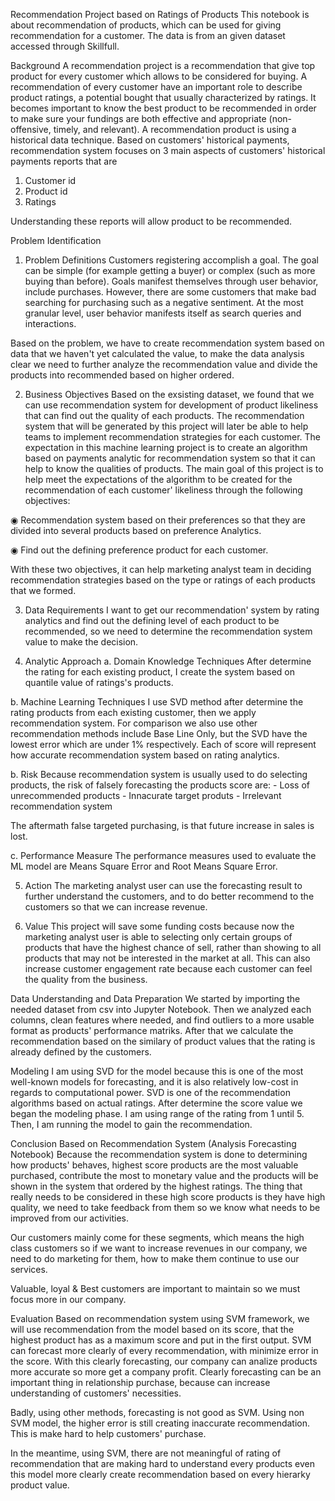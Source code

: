 Recommendation Project based on Ratings of Products
This notebook is about recommendation of products, which can be used for giving recommendation for a customer. The data is from an given dataset accessed through Skillfull.

Background
A recommendation project is a recommendation that give top product for every customer which allows to be considered for buying. A recommendation of every customer have an important role to describe product ratings, a potential bought that usually characterized by ratings. It becomes important to know the best product to be recommended in order to make sure your fundings are both effective and appropriate (non-offensive, timely, and relevant). A recommendation product is using a historical data technique. Based on customers' historical payments, recommendation system focuses on 3 main aspects of customers' historical payments reports that are
1. Customer id
2. Product id 
3. Ratings

Understanding these reports will allow product to be recommended.

Problem Identification
1. Problem Definitions
Customers registering accomplish a goal. The goal can be simple (for example getting a buyer) or complex (such as more buying than before). Goals manifest themselves through user behavior, include purchases. However, there are some customers that make bad searching for purchasing such as a negative sentiment. At the most granular level, user behavior manifests itself as search queries and interactions.

Based on the problem, we have to create recommendation system based on data that we haven't yet calculated the value, to make the data analysis clear we need to further analyze the recommendation value and divide the products into recommended based on higher ordered.

2. Business Objectives
Based on the exsisting dataset, we found that we can use recommendation system for development of product likeliness that can find out the quality of each products. The recommendation system that will be generated by this project will later be able to help teams to implement recommendation strategies for each customer. The expectation in this machine learning project is to create an algorithm based on payments analytic for recommendation system so that it can help to know the qualities of products. The main goal of this project is to help meet the expectations of the algorithm to be created for the recommendation of each customer' likeliness through the following objectives:

◉ Recommendation system based on their preferences so that they are divided into several products based on preference Analytics.

◉ Find out the defining preference product for each customer.

With these two objectives, it can help marketing analyst team in deciding recommendation strategies based on the type or ratings of each products that we formed.

3. Data Requirements
I want to get our recommendation' system by rating analytics and find out the defining level of each product to be recommended, so we need to determine the recommendation system value to make the decision.

4. Analytic Approach
a. Domain Knowledge Techniques
After determine the rating for each existing product, I create the system based on quantile value of ratings's products.

b. Machine Learning Techniques
I use SVD method after determine the rating products from each existing customer, then we apply recommendation system. For comparison we also use other recommendation methods include Base Line Only, but the SVD have the lowest error which are under 1% respectively. Each of score will represent how accurate recommendation system based on rating analytics.

b. Risk
Because recommendation system is usually used to do selecting products, the risk of falsely forecasting the products score are: - Loss of unrecommended products - Innacurate target produts - Irrelevant recommendation system

The aftermath false targeted purchasing, is that future increase in sales is lost.

c. Performance Measure
The performance measures used to evaluate the ML model are Means Square Error and Root Means Square Error.

5. Action
The marketing analyst user can use the forecasting result to further understand the customers, and to do better recommend to the customers so that we can increase revenue.

6. Value
This project will save some funding costs because now the marketing analyst user is able to selecting only certain groups of products that have the highest chance of sell, rather than showing to all products that may not be interested in the market at all. This can also increase customer engagement rate because each customer can feel the quality from the business.

Data Understanding and Data Preparation
We started by importing the needed dataset from csv into Jupyter Notebook. Then we analyzed each columns, clean features where needed, and find outliers to a more usable format as products' performance matriks. After that we calculate the recommendation based on the similary of product values that the rating is already defined by the customers. 

Modeling
I am using SVD for the model because this is one of the most well-known models for forecasting, and it is also relatively low-cost in regards to computational power. SVD is one of the recommendation algorithms based on actual ratings. After determine the score value we began the modeling phase. I am using range of the rating from 1 until 5. Then, I am running the model to gain the recommendation.

Conclusion Based on Recommendation System (Analysis Forecasting Notebook)
Because the recommendation system is done to determining how products' behaves, highest score products are the most valuable purchased, contribute the most to monetary value and the products will be shown in the system that ordered by the highest ratings. The thing that really needs to be considered in these high score products is they have high quality, we need to take feedback from them so we know what needs to be improved from our activities.

Our customers mainly come for these segments, which means the high class customers so if we want to increase revenues in our company, we need to do marketing for them, how to make them continue to use our services.

Valuable, loyal & Best customers are important to maintain so we must focus more in our company.

Evaluation
Based on recommendation system using SVM framework, we will use recommendation from the model based on its score, that the highest product has as a maximum score and put in the first output. SVM can forecast more clearly of every recommendation, with minimize error in the score. With this clearly forecasting, our company can analize products more accurate so more get a company profit. Clearly forecasting can be an important thing in relationship purchase, because can increase understanding of customers' necessities.

Badly, using other methods, forecasting is not good as SVM. Using non SVM model, the higher error is still creating inaccurate recommendation. This is make hard to help customers' purchase.

In the meantime, using SVM, there are not meaningful of rating of recommendation that are making hard to understand every products even this model more clearly create recommendation based on every hierarky product value.

